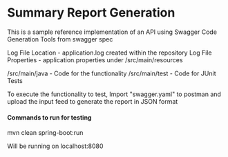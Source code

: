 # Summary Report Generation

This is a sample reference implementation of an API using Swagger Code Generation Tools from swagger spec

Log File Location - application.log created within the repository
Log File Properties - application.properties under /src/main/resources

/src/main/java - Code for the functionality
/src/main/test - Code for JUnit Tests

To execute the functionality to test, Import "swagger.yaml" to postman and upload the input feed 
 to generate the report in JSON format
 
#### Commands to run for testing

mvn clean spring-boot:run

Will be running on localhost:8080
